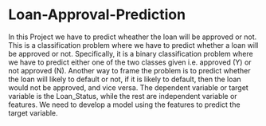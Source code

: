# Loan-Approval-Prediction
In this Project we have to predict wheather the loan will be approved or not.
This is a classification problem where we have to predict whether a loan will be approved or not. Specifically, it is a binary classification problem where we have to predict either one of the two classes given i.e. approved (Y) or not approved (N). Another way to frame the problem is to predict whether the loan will likely to default or not, if it is likely to default, then the loan would not be approved, and vice versa. The dependent variable or target variable is the Loan_Status, while the rest are independent variable or features. We need to develop a model using the features to predict the target variable.
